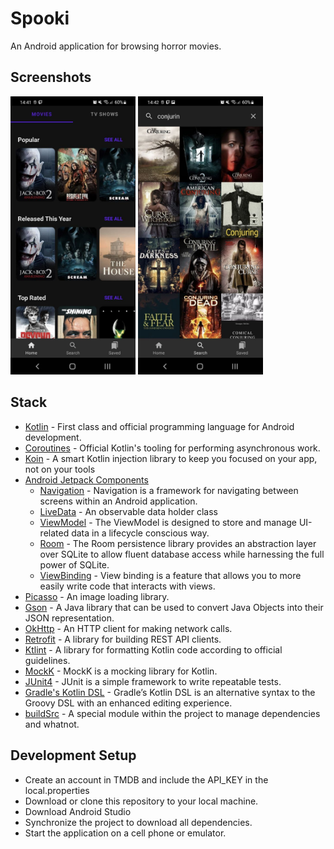 # Spooki
An Android application for browsing horror movies.

## Screenshots
<img src="/screenshots/screenshot1.jpg" width="200" /> <img src="/screenshots/screenshot2.jpg" width="200" />

## Stack
- [Kotlin](https://kotlinlang.org/) - First class and official programming language for Android development.
- [Coroutines](https://developer.android.com/kotlin/coroutines) - Official Kotlin's tooling for performing asynchronous work.
- [Koin](https://insert-koin.io/) - A smart Kotlin injection library
to keep you focused on your app, not on your tools 
- [Android Jetpack Components](https://developer.android.com/jetpack)
  * [Navigation](https://developer.android.com/topic/libraries/architecture/navigation/) - Navigation is a framework for navigating between screens within an Android application. 
  * [LiveData](https://developer.android.com/topic/libraries/architecture/livedata) - An observable data holder class
  * [ViewModel](https://developer.android.com/topic/libraries/architecture/viewmodel) - The ViewModel is designed to store and manage UI-related data in a lifecycle conscious way.
  * [Room](https://developer.android.com/jetpack/androidx/releases/room) - The Room persistence library provides an abstraction layer over SQLite to allow fluent database access while harnessing the full power of SQLite.
  * [ViewBinding](https://developer.android.com/topic/libraries/view-binding) - View binding is a feature that allows you to more easily write code that interacts with views.
- [Picasso](https://square.github.io/picasso/) - An image loading library.
- [Gson](https://github.com/google/gson) - A Java library that can be used to convert Java Objects into their JSON representation.
- [OkHttp](https://github.com/square/okhttp) - An HTTP client for making network calls.
- [Retrofit](https://square.github.io/retrofit/) - A library for building REST API clients.
- [Ktlint](https://github.com/pinterest/ktlint) - A library for formatting Kotlin code according to official guidelines.
- [MockK](https://mockk.io/) - MockK is a mocking library for Kotlin.
- [JUnit4](https://junit.org/junit4/) - JUnit is a simple framework to write repeatable tests. 
- [Gradle's Kotlin DSL](https://docs.gradle.org/current/userguide/kotlin_dsl.html) - Gradle’s Kotlin DSL is an alternative syntax to the Groovy DSL with an enhanced editing experience.
- [buildSrc](https://docs.gradle.org/current/userguide/organizing_gradle_projects.html#sec:build_sources) - A special module within the project to manage dependencies and whatnot.

## Development Setup
- Create an account in TMDB and include the API_KEY in the local.properties
- Download or clone this repository to your local machine.
- Download Android Studio
- Synchronize the project to download all dependencies.
- Start the application on a cell phone or emulator.
